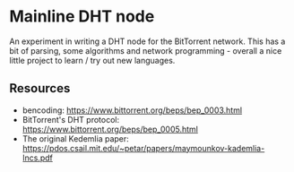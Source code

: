 # Mainline DHT node

An experiment in writing a DHT node for the BitTorrent network.
This has a bit of parsing, some algorithms and network programming - overall a nice little project to learn / try out new languages.

## Resources

- bencoding: https://www.bittorrent.org/beps/bep_0003.html
- BitTorrent's DHT protocol: https://www.bittorrent.org/beps/bep_0005.html
- The original Kedemlia paper: https://pdos.csail.mit.edu/~petar/papers/maymounkov-kademlia-lncs.pdf
